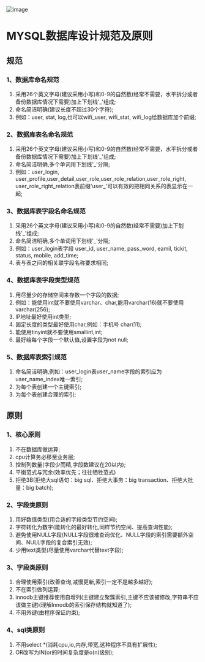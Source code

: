 ![image](http://cdn.happyjuzi.com/juzi-pc/pc1.6.2/img/new_logo.png)
# MYSQL数据库设计规范及原则
## 规范 
###     1、数据库命名规范
1. 采用26个英文字母(建议采用小写)和0-9的自然数(经常不需要，水平拆分或者备份数据库情况下需要)加上下划线'_'组成;
2. 命名简洁明确(建议长度不超过30个字符);
3. 例如：user, stat, log,也可以wifi_user, wifi_stat, wifi_log给数据库加个前缀;

###     2、数据库表名命名规范
1. 采用26个英文字母(建议采用小写)和0-9的自然数(经常不需要，水平拆分或者备份数据库情况下需要)加上下划线'_'组成;
2. 命名简洁明确,多个单词用下划线'_'分隔;
3. 例如：user_login, user_profile,user_detail,user_role,user_role_relation,user_role_right, user_role_right_relation表前缀'user_'可以有效的把相同关系的表显示在一起;
         
###     3、数据库表字段名命名规范
1. 采用26个英文字母(建议采用小写)和0-9的自然数(经常不需要)加上下划线'_'组成;
2. 命名简洁明确,多个单词用下划线'_'分隔;
3. 例如：user_login表字段 user_id, user_name, pass_word, eamil, tickit, status, mobile, add_time;
4. 表与表之间的相关联字段名称要求相同;

###    4、数据库表字段类型规范
1. 用尽量少的存储空间来存数一个字段的数据;
2.  例如：能使用int就不要使用varchar、char,能用varchar(16)就不要使用varchar(256);
3. IP地址最好使用int类型;
4. 固定长度的类型最好使用char,例如：手机号 char(11);
5. 能使用tinyint就不要使用smallint,int;
6. 最好给每个字段一个默认值,设置字段为not null; 

###     5、数据库表索引规范
1. 命名简洁明确,例如：user_login表user_name字段的索引应为user_name_index唯一索引;
2. 为每个表创建一个主键索引;
3. 为每个表创建合理的索引;

## 原则
### 1、核心原则
1. 不在数据库做运算;
2. cpu计算务必移至业务层;
3. 控制列数量(字段少而精,字段数建议在20以内);
4. 平衡范式与冗余(效率优先；往往牺牲范式)
5. 拒绝3B(拒绝大sql语句：big sql、拒绝大事务：big transaction、拒绝大批量：big batch);
 
### 2、字段类原则
1. 用好数值类型(用合适的字段类型节约空间);
2. 字符转化为数字(能转化的最好转化,同样节约空间、提高查询性能);
3. 避免使用NULL字段(NULL字段很难查询优化、NULL字段的索引需要额外空间、NULL字段的复合索引无效);
4.    少用text类型(尽量使用varchar代替text字段);
### 3、字段类原则
1. 合理使用索引(改善查询,减慢更新,索引一定不是越多越好);
2. 不在索引做列运算;
3. innodb主键推荐使用自增列(主键建立聚簇索引,主键不应该被修改,字符串不应该做主键)(理解Innodb的索引保存结构就知道了);
4. 不用外键(由程序保证约束);

### 4、sql类原则
1. 不用select *(消耗cpu,io,内存,带宽,这种程序不具有扩展性);
2. OR改写为IN(or的时间复杂度是o(n)级别);
